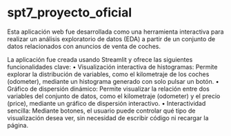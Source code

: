 # spt7_proyecto_oficial
Esta aplicación web fue desarrollada como una herramienta interactiva para realizar un análisis exploratorio de datos (EDA) a partir de un conjunto de datos relacionados con anuncios de venta de coches. 

La aplicación fue creada usando Streamlit y ofrece las siguientes funcionalidades clave:
  • Visualización interactiva de histogramas: Permite explorar la distribución de variables, como el kilometraje de los coches (odometer), mediante un histograma generado con solo pulsar un botón.
  • Gráfico de dispersión dinámico: Permite visualizar la relación entre dos variables del conjunto de datos, como el kilometraje (odometer) y el precio (price), mediante un gráfico de dispersión interactivo.
  • Interactividad sencilla: Mediante botones, el usuario puede controlar qué tipo de visualización desea ver, sin necesidad de escribir código ni recargar la página.